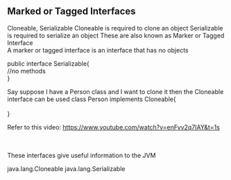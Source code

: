 <h2>Marked or Tagged Interfaces</h2>
Cloneable, Serializable
Cloneable is required to clone an object
Serializable is required to serialize an object
These are also known as Marker or Tagged Interface
<br>
A marker or tagged interface is an interface that has no objects

public interface Serializable{ <br>
 //no methods <br>
 } <br>
 
 
 Say suppose I have a Person class and I want to clone it then the Cloneable interface can be used
 class Person implements Cloneable{ <br>
 <br>
 }
 
 Refer to this video: https://www.youtube.com/watch?v=enFvv2q7IAY&t=1s
 
 
 <br><br>
 These interfaces give useful information to the JVM
 
 
 java.lang.Cloneable
 java.lang.Serializable
